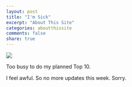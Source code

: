 ```yaml
---
layout: post
title: "I'm Sick"
excerpt: "About This Site"
categories: aboutthissite
comments: false
share: true
---
```


![](https://s-media-cache-ak0.pinimg.com/736x/91/d6/ff/91d6ffa8b5af1a2dcbc0f87155c165cf.jpg)


Too busy to do my planned Top 10. 





I feel awful. So no more updates this week. Sorry.